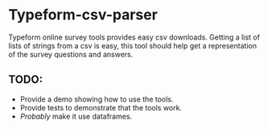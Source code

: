 # Typeform-csv-parser
Typeform online survey tools provides easy csv downloads. Getting a list of lists of strings from a csv is easy, this tool should help get a representation of the survey questions and answers.

## TODO:

- Provide a demo showing how to use the tools.
- Provide tests to demonstrate that the tools work.
- _Probably_ make it use dataframes. 
